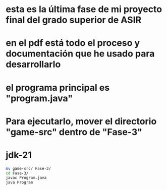# esta es la última fase de mi proyecto final del grado superior de ASIR
# en el pdf está todo el proceso y documentación que he usado para desarrollarlo
# el programa principal es "program.java"
# Para ejecutarlo, mover el directorio "game-src" dentro de "Fase-3"
# jdk-21
``` bash
mv game-src/ Fase-3/
cd Fase-3/
javac Program.java
java Program
```
